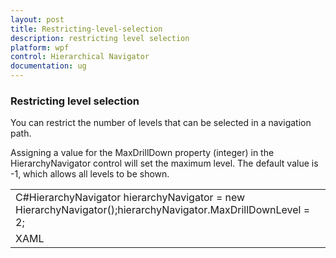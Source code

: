 ```yaml
---
layout: post
title: Restricting-level-selection
description: restricting level selection
platform: wpf
control: Hierarchical Navigator
documentation: ug
---
```


### Restricting level selection

You can restrict the number of levels that can be selected in a navigation path.

Assigning a value for the MaxDrillDown property (integer) in the HierarchyNavigator control will set the maximum level. The default value is -1, which allows all levels to be shown.

<table>
<tr>
<td>
C#HierarchyNavigator hierarchyNavigator = new HierarchyNavigator();hierarchyNavigator.MaxDrillDownLevel = 2;</td></tr>
<tr>
<td>
XAML<syncfusion:HierarchyNavigator Name="hierarchyNavigator1" MaxDrillDownLevel="2" /></td></tr>
</table>


